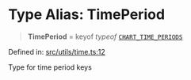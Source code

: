 # Type Alias: TimePeriod

> **TimePeriod** = keyof *typeof* [`CHART_TIME_PERIODS`](../../../constants/variables/CHART_TIME_PERIODS.md)

Defined in: [src/utils/time.ts:12](https://github.com/Nick2bad4u/Uptime-Watcher/blob/8a1973382d5fe14c52996ecda381894eb7ecd4a6/src/utils/time.ts#L12)

Type for time period keys
